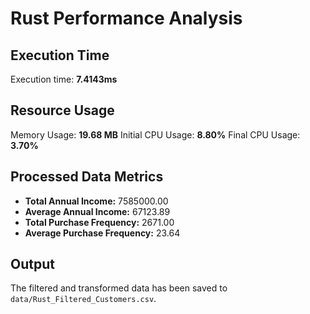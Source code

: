# Rust Performance Analysis
## Execution Time
Execution time: **7.4143ms**
## Resource Usage
Memory Usage: **19.68 MB**
Initial CPU Usage: **8.80%**
Final CPU Usage: **3.70%**
## Processed Data Metrics
- **Total Annual Income:** 7585000.00
- **Average Annual Income:** 67123.89
- **Total Purchase Frequency:** 2671.00
- **Average Purchase Frequency:** 23.64
## Output
The filtered and transformed data has been saved to `data/Rust_Filtered_Customers.csv`.
